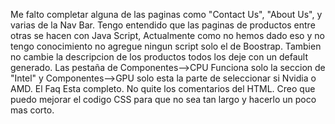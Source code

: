 Me falto completar alguna de las paginas como "Contact Us", "About Us", y varias de la Nav Bar. Tengo entendido que las paginas de productos entre otras se hacen con Java Script, Actualmente como no hemos dado eso y no tengo conocimiento no agregue ningun script solo el de Boostrap.
Tambien no cambie la descripcion de los productos todos los deje con un default generado.
Las pestaña de Componentes-->CPU Funciona solo la seccion de "Intel" y Componentes-->GPU solo esta la parte de seleccionar si Nvidia o AMD.
El Faq Esta completo.
No quite los comentarios del HTML.
Creo que puedo mejorar el codigo CSS para que no sea tan largo y hacerlo un poco mas corto.
